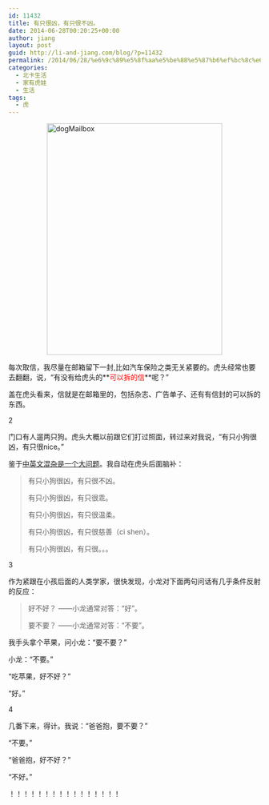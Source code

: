 ```yaml
---
id: 11432
title: 有只很凶，有只很不凶。
date: 2014-06-28T00:20:25+00:00
author: jiang
layout: post
guid: http://li-and-jiang.com/blog/?p=11432
permalink: /2014/06/28/%e6%9c%89%e5%8f%aa%e5%be%88%e5%87%b6%ef%bc%8c%e6%9c%89%e5%8f%aa%e5%be%88%e4%b8%8d%e5%87%b6%e3%80%82/
categories:
  - 北卡生活
  - 家有虎娃
  - 生活
tags:
  - 虎
---
```

[<img title="dogMailbox" style="border-top: 0px; border-right: 0px; background-image: none; border-bottom: 0px; float: none; padding-top: 0px; padding-left: 0px; margin-left: auto; border-left: 0px; display: block; padding-right: 0px; margin-right: auto" border="0" alt="dogMailbox" src="http://jiangtanghu.com/cn/wp-content/uploads/2014/06/dogMailbox_thumb.jpg" width="350" height="463" />](http://jiangtanghu.com/cn/wp-content/uploads/2014/06/dogMailbox.jpg)

每次取信，我尽量在邮箱留下一封,比如汽车保险之类无关紧要的。虎头经常也要去翻翻，说，“有没有给虎头的**<font color="#ff0000">可以拆的信</font>**呢？”

盖在虎头看来，信就是在邮箱里的，包括杂志、广告单子、还有有信封的可以拆的东西。

2

门口有人遛两只狗。虎头大概以前跟它们打过照面，转过来对我说，“有只小狗很凶，有只很nice。”

鉴于[中英文混杂是一个大问题](http://yihui.name/cn/2014/06/on-writing/)。我自动在虎头后面脑补：

> 有只小狗很凶，有只很不凶。
> 
> 有只小狗很凶，有只很乖。
> 
> 有只小狗很凶，有只很温柔。
> 
> 有只小狗很凶，有只很慈善（ci shen）。
> 
> 有只小狗很凶，有只很。。。

3

作为紧跟在小孩后面的人类学家，很快发现，小龙对下面两句问话有几乎条件反射的反应：

> 好不好？ ——小龙通常对答：“好”。
> 
> 要不要？ ——小龙通常对答：“不要”。

我手头拿个苹果，问小龙：“要不要？”

小龙：“不要。”

“吃苹果，好不好？”

“好。”

4

几番下来，得计。我说：“爸爸抱，要不要？”

“不要。”

“爸爸抱，好不好？”

“不好。”

！！！！！！！！！！！！！！！！